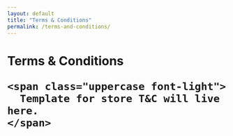```yaml
---
layout: default
title: "Terms & Conditions"
permalink: /terms-and-conditions/
---
```


<div class="py-24 max-w-xl mx-auto text-center">
  <h1 class="text-xl mb-12">
    <span class="text-4xl block">
      Terms & Conditions
    </span>

    <span class="uppercase font-light">
      Template for store T&C will live here.
    </span>

  </h1>

</div>
